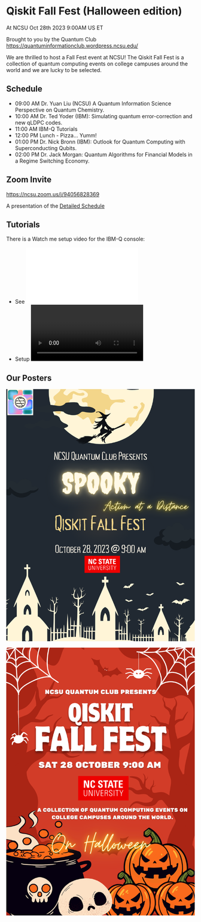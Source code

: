 # Qiskit Fall Fest (Halloween edition)
At NCSU Oct 28th 2023 9:00AM US ET

Brought to you by the Quantum Club https://quantuminformationclub.wordpress.ncsu.edu/

We are thrilled to host a Fall Fest event at NCSU! The Qiskit Fall Fest is a collection of quantum computing events on college campuses around the world and we are lucky to be selected. 

## Schedule

* 09:00 AM Dr. Yuan Liu (NCSU) A Quantum Information Science Perspective on Quantum Chemistry.
* 10:00 AM Dr. Ted Yoder (IBM): Simulating quantum error-correction and new qLDPC codes.
* 11:00 AM IBM-Q Tutorials
* 12:00 PM Lunch - Pizza... Yumm!
* 01:00 PM Dr. Nick Bronn (IBM): Outlook for Quantum Computing with Superconducting Qubits.
* 02:00 PM Dr. Jack Morgan: Quantum Algorithms for Financial Models in a Regime Switching Economy.

## Zoom Invite 
https://ncsu.zoom.us/j/94056828369

A presentation of the [Detailed Schedule](materials/QiskitFallFest23.pdf)
 
## Tutorials

There is a Watch me setup video for the IBM-Q console:

* See ![Tutorials](tutorials/Qiskit%20Fall%20Fest%20Challenges/Readme%20pdf.pdf)
* Setup ![instructions](https://raw.githubusercontent.com/Shark-y/QiskitFallFest/main/tutorials/Qiskit%20Fall%20Fest%20Challenges/Watch%20Me%20-%20Quick%20Setup%20Guide.mp4)

## Our Posters

![Qiskit Fall Fest poster](QiskitFallFestPoster.png)

![Qiskit Fall Fest poster](QiskitFallFestPoster1.png)
